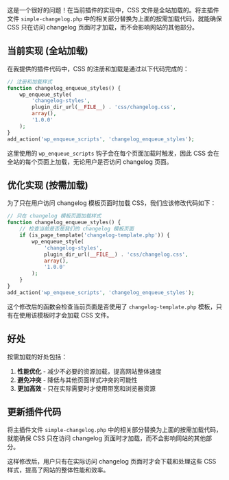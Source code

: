 这是一个很好的问题！在当前插件的实现中，CSS 文件是全站加载的。将主插件文件 `simple-changelog.php` 中的相关部分替换为上面的按需加载代码，就能确保 CSS 只在访问 changelog 页面时才加载，而不会影响网站的其他部分。

## 当前实现 (全站加载)

在我提供的插件代码中，CSS 的注册和加载是通过以下代码完成的：

```php
// 注册和加载样式
function changelog_enqueue_styles() {
    wp_enqueue_style(
        'changelog-styles',
        plugin_dir_url(__FILE__) . 'css/changelog.css',
        array(),
        '1.0.0'
    );
}
add_action('wp_enqueue_scripts', 'changelog_enqueue_styles');
```

这里使用的 `wp_enqueue_scripts` 钩子会在每个页面加载时触发，因此 CSS 会在全站的每个页面上加载，无论用户是否访问 changelog 页面。

## 优化实现 (按需加载)

为了只在用户访问 changelog 模板页面时加载 CSS，我们应该修改代码如下：

```php
// 只在 changelog 模板页面加载样式
function changelog_enqueue_styles() {
    // 检查当前是否是我们的 changelog 模板页面
    if (is_page_template('changelog-template.php')) {
        wp_enqueue_style(
            'changelog-styles',
            plugin_dir_url(__FILE__) . 'css/changelog.css',
            array(),
            '1.0.0'
        );
    }
}
add_action('wp_enqueue_scripts', 'changelog_enqueue_styles');
```

这个修改后的函数会检查当前页面是否使用了 `changelog-template.php` 模板，只有在使用该模板时才会加载 CSS 文件。

## 好处

按需加载的好处包括：

1. **性能优化** - 减少不必要的资源加载，提高网站整体速度
2. **避免冲突** - 降低与其他页面样式冲突的可能性
3. **更加高效** - 只在实际需要时才使用带宽和浏览器资源

## 更新插件代码

将主插件文件 `simple-changelog.php` 中的相关部分替换为上面的按需加载代码，就能确保 CSS 只在访问 changelog 页面时才加载，而不会影响网站的其他部分。

这样修改后，用户只有在实际访问 changelog 页面时才会下载和处理这些 CSS 样式，提高了网站的整体性能和效率。